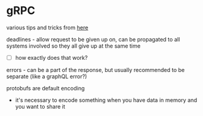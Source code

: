 # gRPC

various tips and tricks from [here](https://www.youtube.com/watch?v=Z_yD7YPL2oE&list=WL)

deadlines - allow request to be given up on, can be propagated to all systems involved so they all give up at the same time

- [ ]  how exactly does that work?

errors - can be a part of the response, but usually recommended to be separate (like a graphQL error?)

protobufs are default encoding

- it's necessary to encode something when you have data in memory and you want to share it